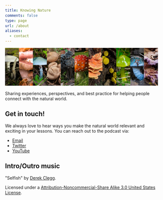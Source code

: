 ```yaml
---
title: Knowing Nature
comments: false
type: page
url: /about
aliases:
  - contact
---
```


![](progresspridebar.jpg)

Sharing experiences, perspectives, and best practice for helping people
connect with the natural world.

## Get in touch!

We always love to hear ways you make the natural world relevant and exciting in your lessons. You can reach out to the podcast via:

* [Email](mailto:knowingnaturepodcast@gmail.com)
* [Twitter](https://twitter.com/kn_podcast)
* [YouTube](https://www.youtube.com/channel/UChczdsDfBKOfdSL4TBIUGXA)

## Intro/Outro music

"Selfish" by [Derek Clegg](http://freemusicarchive.org/music/Derek_Clegg/).

Licensed under a [Attribution-Noncommercial-Share Alike 3.0 United States License](http://creativecommons.org/licenses/by-nc-sa/3.0/us/).


